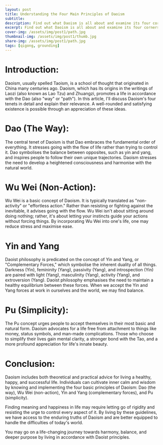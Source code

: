 ```yaml
---
layout: post
title: Understanding the Four Main Principles of Daoism
subtitle: 
description: Find out what Daoism is all about and examine its four cornerstone principles in this in-depth blog post. Learn from the ancient philosophy's teachings and use its concepts in your daily life.
excerpt: Find out what Daoism is all about and examine its four cornerstone principles in this in-depth blog post. Learn from the ancient philosophy's teachings and use its concepts in your daily life.
cover-img: /assets/img/post1/path.jpg
thumbnail-img: /assets/img/post1/thumb.jpg
share-img: /assets/img/post1/path.jpg
tags: [qigong, grounding]
---
```



# Introduction:


Daoism, usually spelled Taoism, is a school of thought that originated in China many centuries ago. Daoism, which has its origins in the writings of Laozi (also known as Lao Tzu) and Zhuangzi, promotes a life in accordance with the Dao (also "way" or "path"). In this article, I'll discuss Daoism's four tenets in detail and explain their relevance. A well-rounded and satisfying existence is possible through an appreciation of these ideas.


# Dao (The Way):


The central tenet of Daoism is that Dao embraces the fundamental order of everything. It stresses going with the flow of life rather than trying to control it. Dao symbolises the balance between opposites, such as yin and yang, and inspires people to follow their own unique trajectories. Daoism stresses the need to develop a heightened consciousness and harmonise with the natural world.


# Wu Wei (Non-Action):


Wu Wei is a basic concept of Daoism. It is typically translated as "non-activity" or "effortless action." Rather than resisting or fighting against the inevitable, it advises going with the flow. Wu Wei isn't about sitting around doing nothing; rather, it's about letting your instincts guide your actions without forcing things. By incorporating Wu Wei into one's life, one may reduce stress and maximise ease.


# Yin and Yang


Daoist philosophy is predicated on the concept of Yin and Yang, or "Complementary Forces," which symbolise the inherent duality of all things. Darkness (Yin), femininity (Yang), passivity (Yang), and introspection (Yin) are paired with light (Yang), masculinity (Yang), activity (Yang), and extroversion (Yang). Daoist philosophy emphasises the need to maintain a healthy equilibrium between these forces. When we accept the Yin and Yang forces at work in ourselves and the world, we may find balance.


# Pu (Simplicity):


The Pu concept urges people to accept themselves in their most basic and natural form. Daoism advocates for a life free from attachment to things like money, status symbols, and man-made complications. Those who choose to simplify their lives gain mental clarity, a stronger bond with the Tao, and a more profound appreciation for life's innate beauty.


# Conclusion:


Daoism includes both theoretical and practical advice for living a healthy, happy, and successful life. Individuals can cultivate inner calm and wisdom by knowing and implementing the four basic principles of Daoism: Dao (the way), Wu Wei (non-action), Yin and Yang (complementary forces), and Pu (simplicity).


Finding meaning and happiness in life may require letting go of rigidity and resisting the urge to control every aspect of it. By living by these guidelines, we have access to the enduring truths of Daoism and are better equipped to handle the difficulties of today's world.


You may go on a life-changing journey towards harmony, balance, and deeper purpose by living in accordance with Daoist principles.